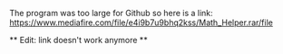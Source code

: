 The program was too large for Github so here is a link:
https://www.mediafire.com/file/e4i9b7u9bhq2kss/Math_Helper.rar/file

** Edit: link doesn't work anymore **
